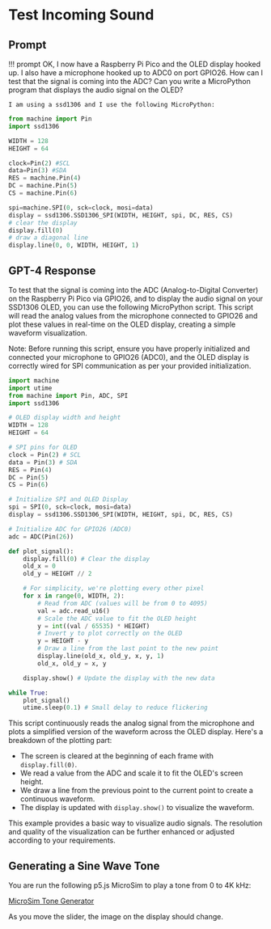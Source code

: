 # Test Incoming Sound

## Prompt

!!! prompt
    OK, I now have a Raspberry Pi Pico and the OLED display hooked up.  I also have a microphone hooked up to ADC0 on port GPIO26.  How can I test that the signal is coming into the ADC?  Can you write a MicroPython program that displays the audio signal on the OLED?

    I am using a ssd1306 and I use the following MicroPython:

```python
from machine import Pin
import ssd1306

WIDTH = 128
HEIGHT = 64

clock=Pin(2) #SCL
data=Pin(3) #SDA
RES = machine.Pin(4)
DC = machine.Pin(5)
CS = machine.Pin(6)

spi=machine.SPI(0, sck=clock, mosi=data)
display = ssd1306.SSD1306_SPI(WIDTH, HEIGHT, spi, DC, RES, CS)
# clear the display
display.fill(0)
# draw a diagonal line
display.line(0, 0, WIDTH, HEIGHT, 1)
```

## GPT-4 Response

To test that the signal is coming into the ADC (Analog-to-Digital Converter) on the Raspberry Pi Pico via GPIO26, and to display the audio signal on your SSD1306 OLED, you can use the following MicroPython script. This script will read the analog values from the microphone connected to GPIO26 and plot these values in real-time on the OLED display, creating a simple waveform visualization.

Note: Before running this script, ensure you have properly initialized and connected your microphone to GPIO26 (ADC0), and the OLED display is correctly wired for SPI communication as per your provided initialization.

```python
import machine
import utime
from machine import Pin, ADC, SPI
import ssd1306

# OLED display width and height
WIDTH = 128
HEIGHT = 64

# SPI pins for OLED
clock = Pin(2) # SCL
data = Pin(3) # SDA
RES = Pin(4)
DC = Pin(5)
CS = Pin(6)

# Initialize SPI and OLED Display
spi = SPI(0, sck=clock, mosi=data)
display = ssd1306.SSD1306_SPI(WIDTH, HEIGHT, spi, DC, RES, CS)

# Initialize ADC for GPIO26 (ADC0)
adc = ADC(Pin(26))

def plot_signal():
    display.fill(0) # Clear the display
    old_x = 0
    old_y = HEIGHT // 2

    # For simplicity, we're plotting every other pixel
    for x in range(0, WIDTH, 2):
        # Read from ADC (values will be from 0 to 4095)
        val = adc.read_u16()
        # Scale the ADC value to fit the OLED height
        y = int((val / 65535) * HEIGHT)
        # Invert y to plot correctly on the OLED
        y = HEIGHT - y
        # Draw a line from the last point to the new point
        display.line(old_x, old_y, x, y, 1)
        old_x, old_y = x, y

    display.show() # Update the display with the new data

while True:
    plot_signal()
    utime.sleep(0.1) # Small delay to reduce flickering
```

This script continuously reads the analog signal from the microphone and plots a simplified version of the waveform across the OLED display. Here's a breakdown of the plotting part:

-   The screen is cleared at the beginning of each frame with `display.fill(0)`.
-   We read a value from the ADC and scale it to fit the OLED's screen height.
-   We draw a line from the previous point to the current point to create a continuous waveform.
-   The display is updated with `display.show()` to visualize the waveform.

This example provides a basic way to visualize audio signals. The resolution and quality of the visualization can be further enhanced or adjusted according to your requirements.

## Generating a Sine Wave Tone

You are run the following p5.js MicroSim to play a tone from 0 to 4K kHz:

[MicroSim Tone Generator](https://editor.p5js.org/dmccreary/sketches/44a6QR2c6)

As you move the slider, the image on the display should change.
